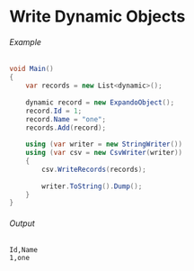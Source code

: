 # Write Dynamic Objects

###### Example

```cs
void Main()
{
	var records = new List<dynamic>();
	
	dynamic record = new ExpandoObject();
	record.Id = 1;
	record.Name = "one";
	records.Add(record);
	
	using (var writer = new StringWriter())
	using (var csv = new CsvWriter(writer))
	{
		csv.WriteRecords(records);
		
		writer.ToString().Dump();
	}
}
```

###### Output

```
Id,Name
1,one
```

